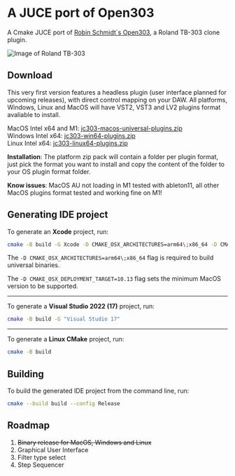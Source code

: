 # A JUCE port of Open303

A Cmake JUCE port of [Robin Schmidt`s Open303](https://github.com/RobinSchmidt/Open303), a Roland TB-303 clone plugin. 

![Image of Roland TB-303](https://raw.githubusercontent.com/midilab/jc303/main/img/Roland_TB-303_Panel.jpg)  


## Download

This very first version features a headless plugin (user interface planned for upcoming releases), with direct control mapping on your DAW. All platforms, Windows, Linux and MacOS will have VST2, VST3 and LV2 plugins format avaliable to install.

MacOS Intel x64 and M1: [jc303-macos-universal-plugins.zip](https://github.com/midilab/jc303/releases/download/v0.9/jc303-macos-universal-plugins.zip)  
Windows Intel x64: [jc303-win64-plugins.zip](https://github.com/midilab/jc303/releases/download/v0.9/jc303-win64-plugins.zip)  
Linux Intel x64: [jc303-linux64-plugins.zip](https://github.com/midilab/jc303/releases/download/v0.9/jc303-linux64-plugins.zip)  
  
**Installation**: The platform zip pack will contain a folder per plugin format, just pick the format you want to install and copy the content of the folder to your OS plugin format folder.  

**Know issues**: MacOS AU not loading in M1 tested with ableton11, all other MacOS plugins format tested and working fine on M1!  

## Generating IDE project

To generate an **Xcode** project, run:
```sh
cmake -B build -G Xcode -D CMAKE_OSX_ARCHITECTURES=arm64\;x86_64 -D CMAKE_OSX_DEPLOYMENT_TARGET=10.13
```
The `-D CMAKE_OSX_ARCHITECTURES=arm64\;x86_64` flag is required to build universal binaries.

The `-D CMAKE_OSX_DEPLOYMENT_TARGET=10.13` flag sets the minimum MacOS version to be supported.

---

To generate a **Visual Studio 2022 (17)** project, run:
```sh
cmake -B build -G "Visual Studio 17"
```

---

To generate a **Linux CMake** project, run:
```sh
cmake -B build
```

## Building

To build the generated IDE project from the command line, run:
```sh
cmake --build build --config Release
```

## Roadmap

1. ~~Binary release for MacOS, Windows and Linux~~  
2. Graphical User Interface  
3. Filter type select  
4. Step Sequencer  
